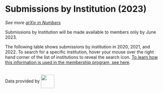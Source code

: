 
# Submissions by Institution (2023)

_See more [arXiv in Numbers](2022_usage.md)_

Submissions by Institution will be made available to members only by June 2023.

The following table shows submissions by institution in 2020, 2021, and 2022. To search for a specific institution, hover your mouse over the right hand corner of the list of institutions to reveal the search icon. [To learn how this information is used in the membership program, see here](../../about/membership.md).

<link href="https://cdn.datatables.net/2.1.2/css/dataTables.dataTables.css" rel="stylesheet" type="text/css">
<script type='text/javascript' src="https://code.jquery.com/jquery-3.7.1.js"></script>
<script type='text/javascript' src="https://cdn.datatables.net/2.1.2/js/dataTables.js"></script>
<script type='text/javascript' src="https://storage.googleapis.com/info-arxiv-org-stats/test_data_table.js"></script>

<table id="example" class="display" width="100%"></table>

Data provided by
<img width="44" style="vertical-align:middle" src='https://arxiv.org/scopus.png'/>

